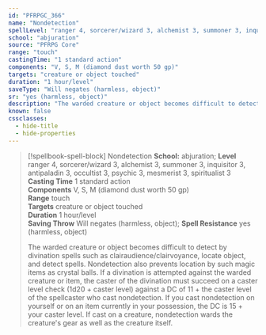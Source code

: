 ```yaml
---
id: "PFRPGC_366"
name: "Nondetection"
spellLevel: "ranger 4, sorcerer/wizard 3, alchemist 3, summoner 3, inquisitor 3, antipaladin 3, occultist 3, psychic 3, mesmerist 3, spiritualist 3"
school: "abjuration"
source: "PFRPG Core"
range: "touch"
castingTime: "1 standard action"
components: "V, S, M (diamond dust worth 50 gp)"
targets: "creature or object touched"
duration: "1 hour/level"
saveType: "Will negates (harmless, object)"
sr: "yes (harmless, object)"
description: "The warded creature or object becomes difficult to detect by divination spells such as clairaudience/clairvoyance, locate object, and detect spells. Nondetection also prevents location by such magic items as crystal balls. If a divination is attempted against the warded creature or item, the caster of the divination must succeed on a caster level check (1d20 + caster level) against a DC of 11 + the caster level of the spellcaster who cast nondetection. If you cast nondetection on yourself or on an item currently in your possession, the DC is 15 + your caster level. If cast on a creature, nondetection wards the creature's gear as well as the creature itself."
known: false
cssclasses:
  - hide-title
  - hide-properties
---
```


> [!spellbook-spell-block] Nondetection
> **School:** abjuration; **Level** ranger 4, sorcerer/wizard 3, alchemist 3, summoner 3, inquisitor 3, antipaladin 3, occultist 3, psychic 3, mesmerist 3, spiritualist 3
> **Casting Time** 1 standard action  
> **Components** V, S, M (diamond dust worth 50 gp)  
> **Range** touch  
> **Targets** creature or object touched  
> **Duration** 1 hour/level  
> **Saving Throw** Will negates (harmless, object); **Spell Resistance** yes (harmless, object)
> 
> The warded creature or object becomes difficult to detect by divination spells such as clairaudience/clairvoyance, locate object, and detect spells. Nondetection also prevents location by such magic items as crystal balls. If a divination is attempted against the warded creature or item, the caster of the divination must succeed on a caster level check (1d20 + caster level) against a DC of 11 + the caster level of the spellcaster who cast nondetection. If you cast nondetection on yourself or on an item currently in your possession, the DC is 15 + your caster level. If cast on a creature, nondetection wards the creature's gear as well as the creature itself.